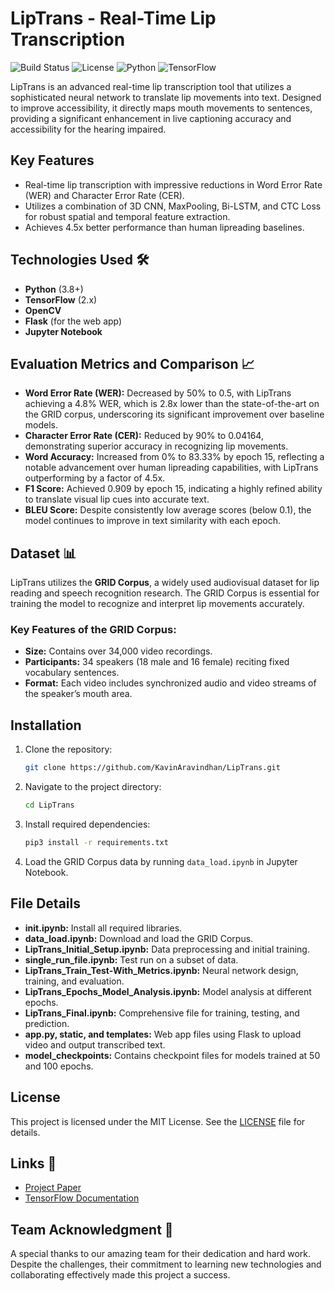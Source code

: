 # LipTrans - Real-Time Lip Transcription

![Build Status](https://img.shields.io/badge/build-stable-brightgreen)
![License](https://img.shields.io/badge/license-MIT-blue)
![Python](https://img.shields.io/badge/Python-3.0%2B-purple)
![TensorFlow](https://img.shields.io/badge/TensorFlow-2.x-orange)

LipTrans is an advanced real-time lip transcription tool that utilizes a sophisticated neural network to translate lip movements into text. Designed to improve accessibility, it directly maps mouth movements to sentences, providing a significant enhancement in live captioning accuracy and accessibility for the hearing impaired.

## Key Features
- Real-time lip transcription with impressive reductions in Word Error Rate (WER) and Character Error Rate (CER).
- Utilizes a combination of 3D CNN, MaxPooling, Bi-LSTM, and CTC Loss for robust spatial and temporal feature extraction.
- Achieves 4.5x better performance than human lipreading baselines.

## Technologies Used 🛠️
- **Python** (3.8+)
- **TensorFlow** (2.x)
- **OpenCV**
- **Flask** (for the web app)
- **Jupyter Notebook**

## Evaluation Metrics and Comparison 📈
- **Word Error Rate (WER):** Decreased by 50% to 0.5, with LipTrans achieving a 4.8% WER, which is 2.8x lower than the state-of-the-art on the GRID corpus, underscoring its significant improvement over baseline models.
- **Character Error Rate (CER):** Reduced by 90% to 0.04164, demonstrating superior accuracy in recognizing lip movements.
- **Word Accuracy:** Increased from 0% to 83.33% by epoch 15, reflecting a notable advancement over human lipreading capabilities, with LipTrans outperforming by a factor of 4.5x.
- **F1 Score:** Achieved 0.909 by epoch 15, indicating a highly refined ability to translate visual lip cues into accurate text.
- **BLEU Score:** Despite consistently low average scores (below 0.1), the model continues to improve in text similarity with each epoch.

## Dataset 📊
LipTrans utilizes the **GRID Corpus**, a widely used audiovisual dataset for lip reading and speech recognition research. The GRID Corpus is essential for training the model to recognize and interpret lip movements accurately.

### Key Features of the GRID Corpus:
- **Size:** Contains over 34,000 video recordings.
- **Participants:** 34 speakers (18 male and 16 female) reciting fixed vocabulary sentences.
- **Format:** Each video includes synchronized audio and video streams of the speaker’s mouth area.

## Installation
1. Clone the repository:
   ```bash
   git clone https://github.com/KavinAravindhan/LipTrans.git
   ```
2. Navigate to the project directory:
   ```bash
   cd LipTrans
   ```
3. Install required dependencies:
   ```bash
   pip3 install -r requirements.txt
   ```
4. Load the GRID Corpus data by running `data_load.ipynb` in Jupyter Notebook.

## File Details
- **init.ipynb:** Install all required libraries.
- **data_load.ipynb:** Download and load the GRID Corpus.
- **LipTrans_Initial_Setup.ipynb:** Data preprocessing and initial training.
- **single_run_file.ipynb:** Test run on a subset of data.
- **LipTrans_Train_Test-With_Metrics.ipynb:** Neural network design, training, and evaluation.
- **LipTrans_Epochs_Model_Analysis.ipynb:** Model analysis at different epochs.
- **LipTrans_Final.ipynb:** Comprehensive file for training, testing, and prediction.
- **app.py, static, and templates:** Web app files using Flask to upload video and output transcribed text.
- **model_checkpoints:** Contains checkpoint files for models trained at 50 and 100 epochs.

## License
This project is licensed under the MIT License. See the [LICENSE](LICENSE) file for details.

## Links 🔗
- [Project Paper](https://github.com/KavinAravindhan/LipTrans/blob/master/paper/Real_Time_Lip_Transcription.pdf)
- [TensorFlow Documentation](https://www.tensorflow.org/api_docs/python/tf/data)

## Team Acknowledgment 🙌

A special thanks to our amazing team for their dedication and hard work. Despite the challenges, their commitment to learning new technologies and collaborating effectively made this project a success.

